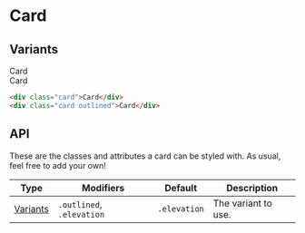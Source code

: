 <style scoped>
  @import "../../../src/surfaces/card.css";
</style>

# Card

## Variants

<div class="card">Card</div>

<div class="card outlined">Card</div>

<div class="example-wrapper">
   <div class="example row">
  </div>

```html
<div class="card">Card</div>
<div class="card outlined">Card</div>
```

</div>

## API

These are the classes and attributes a card can be styled with. As usual, feel free to add your own!

| Type                  | Modifiers                 | Default      | Description         |
| --------------------- | ------------------------- | ------------ | ------------------- |
| [Variants](#variants) | `.outlined`, `.elevation` | `.elevation` | The variant to use. |
